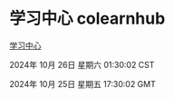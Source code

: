 # 学习中心 colearnhub
[学习中心](http://219.139.199.238:56308/colearnhub/)

2024年 10月 26日 星期六 01:30:02 CST

2024年 10月 25日 星期五 17:30:02 GMT
